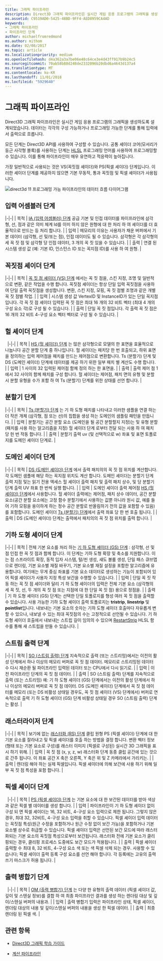 ```yaml
---
title: 그래픽 파이프라인
description: Direct3D 그래픽 파이프라인은 실시간 게임 응용 프로그램의 그래픽을 생성하도록 설계되었습니다. 데이터는 각각의 구성 가능하거나 프로그래밍 가능한 단계를 통해 입력에서 출력으로 흐릅니다.
ms.assetid: C9519AD0-5425-48BD-9FF4-AED8959CA4AD
keywords:
- 그래픽 파이프라인
- 파이프라인 단계
author: michaelfromredmond
ms.author: mithom
ms.date: 02/08/2017
ms.topic: article
ms.localizationpriority: medium
ms.openlocfilehash: d4a362a3a7be06e48c64ce3e4d43ff917b9b24c5
ms.sourcegitcommit: 70ab58b88d248de2332096b20dbd6a4643d137a4
ms.translationtype: MT
ms.contentlocale: ko-KR
ms.lasthandoff: 11/01/2018
ms.locfileid: "5929640"
---
```

# <a name="graphics-pipeline"></a>그래픽 파이프라인


Direct3D 그래픽 파이프라인은 실시간 게임 응용 프로그램의 그래픽을 생성하도록 설계되었습니다. 데이터는 각각의 구성 가능하거나 프로그래밍 가능한 단계를 통해 입력에서 출력으로 흐릅니다.

모든 단계는 Direct3D API를 사용하여 구성할 수 있습니다. 공통 셰이더 코어(모서리가 둥근 사각형 블록)를 사용하는 단계는 [HLSL](https://msdn.microsoft.com/library/windows/desktop/bb509561) 프로그래밍 언어를 사용하여 프로그래밍할 수 있습니다. 이를 통해 파이프라인이 매우 유연하고 적응력이 높아집니다.

가장 일반적으로 사용되는 것은 VS(꼭짓점 셰이더)와 PS(픽셀 셰이더) 단계입니다. 이러한 셰이더 단계를 제공하지 않으면 기본 무동작, 통과 꼭짓점 및 픽셀 셰이더가 사용됩니다.

![direct3d 11 프로그래밍 가능 파이프라인의 데이터 흐름 다이어그램](images/d3d11-pipeline-stages.jpg)

## <a name="input-assembler-stage"></a>입력 어셈블러 단계

|-|-| | 목적 | [IA (입력 어셈블러) 단계](input-assembler-stage--ia-.md) 공급 기본 및 인접 데이터를 파이프라인에 삼각형, 선, 점과 같은 의미 체계 Id를 이미 하지 않은 원형에 대 한 처리 하 여 셰이더를 더 효율적으로 만드는 등 처리 합니다. | | 입력 | 메모리의 이유는 사용자가 채운 버퍼에서 기본 데이터 (삼각형, 선 및/또는 점), 인접 데이터도 될 수 있습니다. 삼각형은 각 삼각형의 세 꼭 짓 점 및 삼각형 당 인접 데이터, 3 개의 꼭 짓 있을 수 있습니다. | | 출력 | 연결 된 시스템 생성 값 (예: 기본 ID, 인스턴스 ID 또는 꼭지점 ID)를 사용 하 여 원형. |

## <a name="vertex-shader-stage"></a>꼭짓점 셰이더 단계

|-|-| | 목적 | [꼭 짓 점 셰이더 (VS) 단계](vertex-shader-stage--vs-.md) 에서는 꼭 짓 점을, 스킨 지정, 조명 및 일반적으로 변환, 같은 작업을 수행 합니다. 꼭짓점 셰이더는 항상 단일 입력 꼭짓점을 사용하여 단일 출력 꼭짓점을 생성합니다. 변환, 스킨 지정, 모핑, 꼭 짓 점별 조명과 같은 개별 꼭 짓 점별 작업. | | 입력 | 시스템 생성 값 VertexID 및 InstanceID가 있는 단일 꼭지점입니다. 각 꼭 짓 점 셰이더 입력된 꼭 짓 점은 최대 16 개의 32 비트 벡터 (최대 4 개의 구성 요소 각)로 구성 될 수 있습니다. | | 출력 | 단일 꼭 짓 점입니다. 각 출력 꼭 짓 점은 16 개의 32 비트 4-구성 요소 벡터 벡터로 구성 될 수 있습니다. |
 
## <a name="hull-shader-stage"></a>헐 셰이더 단계
 
|-|-| | 목적 | [HS (헐 셰이더) 단계](hull-shader-stage--hs-.md) 는 많은 삼각형으로 모델의 한 표면을 효율적으로 나눕니다 공간 분할 단계 중 하나입니다. 헐 셰이더는 패치당 한 번 호출되고, 하위 표면을 정의하는 입력 제어점을 패치를 만드는 제어점으로 변환합니다. Ts (분할기) 단계 및 DS (도메인 셰이더) 단계에 데이터를 제공 하기 위한 일부 패치 별 계산도 수행 합니다. | | 입력 | 1 사이의 32 입력된 제어점 함께 정의 하는 한 표면을. | | 출력 | 출력 제어 점 1에서 32 사이의 함께 패치를 구성 합니다. 헐 셰이더는 제어점, 패치 면의 유형 및 분할 시 분할 유형을 수가 포함 하 여 Ts (분할기) 단계를 위한 상태를 선언 합니다. |

## <a name="tessellator-stage"></a>분할기 단계

|-|-| | 목적 | [Ts (분할기) 단계](tessellator-stage--ts-.md) 는 기 하 도형 패치를 나타내고 이러한 샘플을 연결 하는 더 작은 개체 (삼각형, 점 또는 선)의 집합을 생성 하는 도메인의 샘플링 패턴을 만듭니다. | | 입력 | 분할기는 공간 분할 요소 (도메인을 될 공간 분할할지 지정)는 및 유형 분할 (패치를 사용 하는 알고리즘을 지정) 헐 셰이더 단계 로부터 전달 되는 사용 하 여 패치 당 헌 번 작동 합니다. | | 출력 | 분할기 출력 uv (및 선택적으로 w) 좌표 및 표면 토폴로지를 도메인 셰이더 단계로. |

## <a name="domain-shader-stage"></a>도메인 셰이더 단계

|-|-| | 목적 | [DS (도메인 셰이더) 단계](domain-shader-stage--ds-.md) 에서 출력 패치의의 꼭 짓 점 위치를 계산합니다. 각 도메인 샘플에 해당 하는 꼭지점 위치도 계산 합니다. 도메인 셰이더는 분할기 단계 출력 지점 및는 읽기 전용 액세스 헐 셰이더 출력 패치 및 출력 패치 상수, 및 당 분할기 단계 출력 UV 좌표 한 번씩 실행 합니다. | | 입력 | 도메인 셰이더 출력 제어점 [HS (헐 셰이더) 단계](hull-shader-stage--hs-.md)에서 사용합니다. 헐 셰이더 출력에는 제어점, 패치 상수 데이터, 공간 분할 요소(공간 분할 요소에는 고정 함수 분할기에서 사용하는 값뿐 아니라 원시 값, 예를 들어 기하 모핑을 용이하게 하는 정수 공간 분할로 반올림하기 전의 값을 포함할 수 있음)를 포함합니다. 도메인 셰이더 [Ts (분할기) 단계](tessellator-stage--ts-.md)에서 출력 좌표 당 한 번 호출 됩니다. | | 출력 | DS (도메인 셰이더) 단계는 출력에서 패치의의 꼭 짓 점 위치를 출력 합니다. |

## <a name="geometry-shader-stage"></a>기하 도형 셰이더 단계

|-|-| | 목적 | 전체 기본 요소를 처리 하는 [기 하 도형 셰이더 (GS) 단계](geometry-shader-stage--gs-.md) : 삼각형, 선 및 점 인접 한 꼭 짓 점과 함께 합니다. 이 단계는 기하 도형 확장 및 축소를 지원합니다. 이는 점 스프라이트 확장, 동적 입자 시스템, 털/핀 생성, 섀도 볼륨 생성, 단일 패스 큐브맵으로 렌더링, 기본 요소별 재질 바꾸기, 기본 요소별 재질 설정을 포함한 알고리즘에 유용합니다. 여기에는 무게 중심 좌표를 기본 요소 데이터로 생성하는 기능이 포함되어 있어 픽셀 셰이더가 사용자 지정 특성 보간을 수행할 수 있습니다. | | 입력 | 단일 꼭 짓 작동 하는 꼭 짓 점 셰이더와 달리 기 하 도형 셰이더의 입력은 전체 기본 요소 (삼각형의 세 꼭 짓, 선, 두 개의 꼭 짓 점 또는 지점에 대 한 단일 꼭 짓 점) 용으로 정점을. | | 출력 | 기 하 도형 셰이더 (GS) 단계는 선택한 단일 토폴로지를 형성 여러 꼭 짓 점을 출력할 수 있습니다. 사용 가능한 기하 도형 셰이더 출력 토폴로지는 <strong>tristrip</strong>, <strong>linestrip</strong> 및 <strong>pointlist</strong>입니다. 내보내는 기본 요소의 숫자는 기하 도형 셰이더 호출마다 자유롭게 변할 수 있으나, 내보낼 수 있는 최대 꼭짓점의 수는 고정적으로 선언될 수 있습니다. 기 하 도형 셰이더 호출에서 내보내는 스트립 길이 임의의 수 있으며 [RestartStrip](https://msdn.microsoft.com/library/windows/desktop/bb509660) HLSL 함수를 통해 새 스트립을 만들 수 있습니다. |

## <a name="stream-output-stage"></a>스트림 출력 단계

|-|-| | 목적 | [SO (스트림 출력) 단계](stream-output-stage--so-.md) 지속적으로 출력 (또는 스트리밍)에서는 이전의 활성 단계에서 하나 이상의 메모리 버퍼로 꼭 짓 점 데이터. 메모리로 스트리밍된 데이터 수 다시 재순환 될 파이프라인 입력된 데이터 또는 CPU에서 다시 읽기로. | | 입력 | 이전 파이프라인 단계의 꼭 짓 점 데이터. | | 출력 | SO (스트림 출력) 단계를 지속적으로 출력 (또는 스트리밍) 예: 기 하 도형 셰이더 (GS) 단계에서는 이전의 활성 단계에서 하나 이상의 메모리 버퍼로 꼭 짓 점 데이터. DS (도메인 셰이더) 단계에서 꼭 짓 점 데이터를 메모리 (또는 DS 비활성 상태일 경우도, 꼭 짓 점 셰이더 (VS) 단계에서) 버퍼로 연속적으로 출력 기 하 도형 셰이더 (GS) 단계 비활성 상태일 경우 SO (스트림 출력) 단계는 활성. |

## <a name="rasterizer-stage"></a>래스터라이저 단계

|-|-| | 목적 | 보기에 없는 [래스터화 (RS) 단계](rasterizer-stage--rs-.md) 클립 원형 PS (픽셀 셰이더) 단계에 대 한 기본 요소를 잘라내고 및 픽셀 셰이더를 호출 하는 방법을 결정 합니다. 변환 벡터 정보 (형태 또는 기본 요소로 구성)를 래스터 이미지 (픽셀로 구성된) 실시간 3D 그래픽을 표시 하기 위해. | | 입력 | 꼭 짓 점 (x, y, z, w) 래스터화 단계 동종 클립 공간에 있는 것으로 간주 됩니다. 이 좌표 공간 X 축은 오른쪽, Y 축은 위 및 Z 카메라에서 가리키는. | | 출력 | 렌더링 해야 하는 실제 픽셀입니다. 픽셀 셰이더에 의해 보간에 사용 하기 위해 일부 꼭 짓 점 특성을 포함 합니다. |

## <a name="pixel-shader-stage"></a>픽셀 셰이더 단계
 
|-|-| | 목적 | [PS (픽셀 셰이더) 단계](pixel-shader-stage--ps-.md) 는 기본 요소에 대 한 보간된 데이터를 받아 색상과 같은 픽셀 별 데이터를 생성 합니다. | | 입력 | 파이프라인이 기 하 도형 셰이더 없이 구성 되 면 픽셀 셰이더는 16, 32 비트, 4-구성 요소 입력으로 제한 됩니다. 그렇지 않은 경우, 최대 32, 32비트, 4-구성 요소 입력을 취할 수 있습니다. 픽셀 셰이더 입력 데이터는 꼭짓점 특성(원근 수정을 포함하거나 원근 수정 없이 보간 가능)을 포함하거나 기본 요소별 상수로 취급할 수 있습니다. 픽셀 셰이더 입력은 선언된 보간 모드에 따라 래스터화되는 기본 요소의 꼭짓점 특성으로부터 보간됩니다. 래스터화 전에 기본 요소가 클리핑되는 경우, 클리핑 프로세스 도중에도 보간 모드가 적용됩니다. | | 출력 | 픽셀 셰이더 출력할 수 최대 8, 32 비트, 4-구성 요소 색 또는 색 픽셀 삭제 되는 경우. 사용할 수 있습니다; 픽셀 셰이더 출력 등록 구성 요소를 선언 해야 합니다. 각 등록에는 고유의 출력 쓰기 마스크가 허용 됩니다. |

## <a name="output-merger-stage"></a>출력 병합기 단계
 
|-|-| | 목적 | [OM (출력 병합기) 단계](output-merger-stage--om-.md) 는 다양 한 유형의 출력 데이터 (픽셀 셰이더 값, 깊이 및 스텐실 정보)를 결합 하 여 최종 파이프라인 결과를 생성 하는 렌더링 대상 및 깊이/스텐실 버퍼의 내용과. | | 입력 | 출력 병합기 입력은 파이프라인 상태, 픽셀 셰이더, 렌더링 대상의 내용 및 깊이/스텐실 버퍼의 내용을 생성 한 픽셀 데이터. | | 출력 | 최종 렌더링 된 픽셀 색. |

## <a name="related-topics"></a>관련 항목

- [Direct3D 그래픽 학습 가이드](index.md)

- [계산 파이프라인](compute-pipeline.md)

